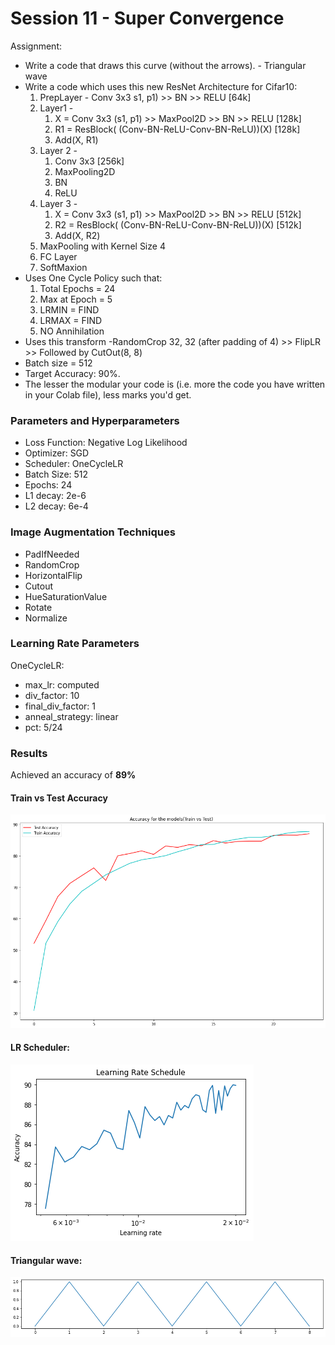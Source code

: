 

# Session 11 - Super Convergence

Assignment:

- Write a code that draws this curve (without the arrows). - Triangular wave
- Write a code which uses this new ResNet Architecture for Cifar10:
  1.  PrepLayer - Conv 3x3 s1, p1) >> BN >> RELU [64k]
  2.  Layer1 -
      1.  X = Conv 3x3 (s1, p1) >> MaxPool2D >> BN >> RELU [128k]
      2.  R1 = ResBlock( (Conv-BN-ReLU-Conv-BN-ReLU))(X) [128k]
      3.  Add(X, R1)
  3.  Layer 2 -
      1.  Conv 3x3 [256k]
      2.  MaxPooling2D
      3.  BN
      4.  ReLU
  4.  Layer 3 -
      1.  X = Conv 3x3 (s1, p1) >> MaxPool2D >> BN >> RELU [512k]
      2.  R2 = ResBlock( (Conv-BN-ReLU-Conv-BN-ReLU))(X) [512k]
      3.  Add(X, R2)
  5.  MaxPooling with Kernel Size 4
  6.  FC Layer
  7.  SoftMaxion
- Uses One Cycle Policy such that:
  1. Total Epochs = 24
  2. Max at Epoch = 5
  3. LRMIN = FIND
  4. LRMAX = FIND
  5. NO Annihilation
- Uses this transform -RandomCrop 32, 32 (after padding of 4) >> FlipLR >> Followed by CutOut(8, 8)
- Batch size = 512
- Target Accuracy: 90%. 
- The lesser the modular your code is (i.e. more the code you have written in your Colab file), less marks you'd get. 

###  Parameters and Hyperparameters
- Loss Function: Negative Log Likelihood
- Optimizer: SGD
- Scheduler: OneCycleLR
- Batch Size: 512
- Epochs: 24
- L1 decay: 2e-6
- L2 decay: 6e-4

### Image Augmentation Techniques
- PadIfNeeded
- RandomCrop
- HorizontalFlip
- Cutout
- HueSaturationValue
- Rotate
- Normalize

### Learning Rate Parameters
OneCycleLR:
- max_lr: computed
- div_factor: 10
- final_div_factor: 1
- anneal_strategy: linear
- pct: 5/24

### Results
Achieved  an accuracy of **89%** 

#### Train vs Test Accuracy
<img src="https://github.com/aswa09/EVA-4/blob/master/S11/results/acc_trn_vs_tst.png">

#### LR Scheduler:
<img src="https://github.com/aswa09/EVA-4/blob/master/S11/results/LR_scheduler.png">

#### Triangular wave:
<img src="https://github.com/aswa09/EVA-4/blob/master/S11/results/triangular.png">

